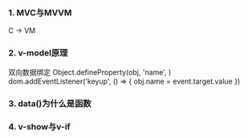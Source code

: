 ### 1. MVC与MVVM
C -> VM
### 2. v-model原理
双向数据绑定
Object.defineProperty(obj, 'name', )
dom.addEventListener('keyup', () => {
  obj.name = event.target.value
})
### 3. data()为什么是函数
### 4. v-show与v-if